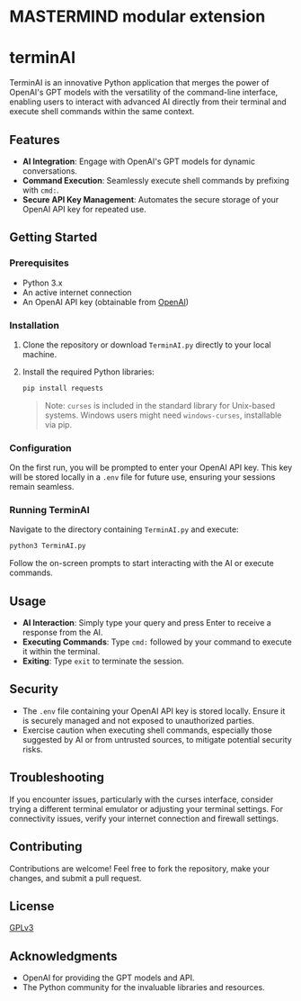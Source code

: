 # MASTERMIND modular extension
# terminAI

TerminAI is an innovative Python application that merges the power of OpenAI's GPT models with the versatility of the command-line interface, enabling users to interact with advanced AI directly from their terminal and execute shell commands within the same context.

## Features

- **AI Integration**: Engage with OpenAI's GPT models for dynamic conversations.
- **Command Execution**: Seamlessly execute shell commands by prefixing with `cmd:`.
- **Secure API Key Management**: Automates the secure storage of your OpenAI API key for repeated use.

## Getting Started

### Prerequisites

- Python 3.x
- An active internet connection
- An OpenAI API key (obtainable from [OpenAI](https://platform.openai.com/account/api-keys))

### Installation

1. Clone the repository or download `TerminAI.py` directly to your local machine.
2. Install the required Python libraries:

   ```bash
   pip install requests
   ```

   > Note: `curses` is included in the standard library for Unix-based systems. Windows users might need `windows-curses`, installable via pip.

### Configuration

On the first run, you will be prompted to enter your OpenAI API key. This key will be stored locally in a `.env` file for future use, ensuring your sessions remain seamless.

### Running TerminAI

Navigate to the directory containing `TerminAI.py` and execute:

```bash
python3 TerminAI.py
```

Follow the on-screen prompts to start interacting with the AI or execute commands.

## Usage

- **AI Interaction**: Simply type your query and press Enter to receive a response from the AI.
- **Executing Commands**: Type `cmd:` followed by your command to execute it within the terminal.
- **Exiting**: Type `exit` to terminate the session.

## Security

- The `.env` file containing your OpenAI API key is stored locally. Ensure it is securely managed and not exposed to unauthorized parties.
- Exercise caution when executing shell commands, especially those suggested by AI or from untrusted sources, to mitigate potential security risks.

## Troubleshooting

If you encounter issues, particularly with the curses interface, consider trying a different terminal emulator or adjusting your terminal settings. For connectivity issues, verify your internet connection and firewall settings.

## Contributing

Contributions are welcome! Feel free to fork the repository, make your changes, and submit a pull request.

## License

[GPLv3](LICENSE)

## Acknowledgments

- OpenAI for providing the GPT models and API.
- The Python community for the invaluable libraries and resources.
